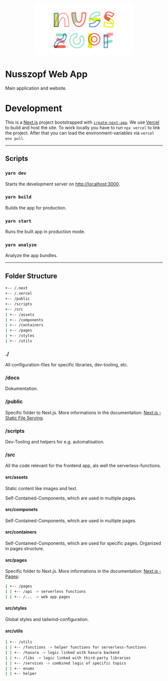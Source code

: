 <p align="center">
  <a href="https://nusszopf.org">
    <img src="../../docs/1200x630.png" alt="Nusszopf logo" height="165">
  </a>
</p>

# Nusszopf Web App

Main application and website.

# Development

This is a [Next.js](https://nextjs.org/) project bootstrapped with [`create-next-app`](https://github.com/vercel/next.js/tree/canary/packages/create-next-app).
We use [Vercel](https://vercel.com) to build and host the site. To work locally you have to run `npx vercel` to link the project. After that you can load the
environment-variables via `vercel env pull`.

---

## Scripts

### `yarn dev`

Starts the development server on [http://localhost:3000](http://localhost:3000).

### `yarn build`

Builds the app for production.

### `yarn start`

Runs the built app in production mode.

### `yarn analyze`

Analyze the app bundles.

---

## Folder Structure

```zsh
+-- /.next
+-- /.vercel
+-- /public
+-- /scripts
+-- /src
| +-- /assets
| +-- /components
| +-- /containers
| +-- /pages
| +-- /styles
| +-- /utils
```

### ./

All configuration-files for specific libraries, dev-tooling, etc.

### /docs

Dokumentation.

### /public

Specific folder to Next.js. More informations in the documentation: [Next.js - Static File Serving](https://nextjs.org/docs/basic-features/static-file-serving).

### /scripts

Dev-Tooling and helpers for e.g. automatisation.

### /src

All the code relevant for the frontend app, als well the serverless-functions.

#### **src/assets**

Static content like images and text.

Self-Contained-Components, which are used in multiple pages.

#### **src/componets**

Self-Contained-Components, which are used in multiple pages.

#### **src/containers**

Self-Contained-Components, which are used for specific pages. Organized in pages structure.

#### **src/pages**

Specific folder to Next.js. More informations in the documentation: [Next.js - Pages](https://nextjs.org/docs/basic-features/pages):

```zsh
| +-- /pages
| | +-- /api -> serverless functions
| | +-- /... -> web app pages
```

#### **src/styles**

Global styles and tailwind-configuration.

#### **src/utils**

```zsh
| +-- /utils
| | +-- /functions -> helper functions for serverless-functions
| | +-- /hasura -> logic linked with hasura backend
| | +-- /libs -> logic linked with third-party libraries
| | +-- /services -> combined logic of specific topics
| | +-- enums
| | +-- helper
```

